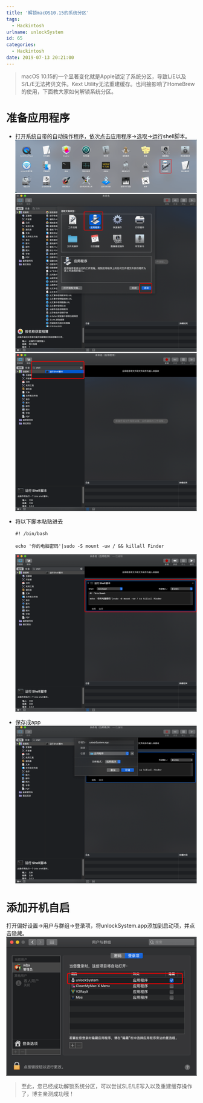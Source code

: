 ```yaml
---
title: '解锁macOS10.15的系统分区'
tags:
  - Hackintosh
urlname: unlockSystem
id: 65
categories:
  - Hackintosh
date: 2019-07-13 20:21:00
---
```


>macOS 10.15的一个显著变化就是Apple锁定了系统分区，导致L/E以及S/L/E无法拷贝文件。Kext Utility无法重建缓存。也间接影响了HomeBrew的使用，下面教大家如何解锁系统分区。<!--more-->

# 准备应用程序

* 打开系统自带的自动操作程序，依次点击应用程序->选取->运行shell脚本。
![](/images/unlock-1.png)
![](/images/unlock-2.png)
![](/images/unlock-3.png)

* 将以下脚本粘贴进去

  ```
  #! /bin/bash

  echo '你的电脑密码'|sudo -S mount -uw / && killall Finder
  ```
  ![](/images/unlock-4.png)

* 保存成app
![](/images/unlock-5.png)

# 添加开机自启
打开偏好设置->用户与群组->登录项，将unlockSystem.app添加到启动项，并点击隐藏。
![](/images/unlock-6.png)

> 至此，您已经成功解锁系统分区，可以尝试SLE/LE写入以及重建缓存操作了，博主亲测成功哦！